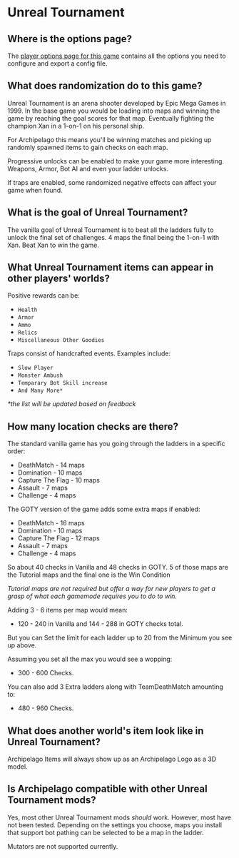 # Unreal Tournament


## Where is the options page?

The [player options page for this game](../player-options) contains all the options you need to configure and export a
config file.

## What does randomization do to this game?

Unreal Tournament is an arena shooter developed by Epic Mega Games in 1999.
In the base game you would be loading into maps and winning the game by reaching the goal
scores for that map. Eventually fighting the champion Xan in a 1-on-1 on his personal ship.

For Archipelago this means you'll be winning matches and picking up randomly spawned items
to gain checks on each map.

Progressive unlocks can be enabled to make your game more interesting.
Weapons, Armor, Bot AI and even your ladder unlocks. 

If traps are enabled, some randomized negative effects can affect your game when found.


## What is the goal of Unreal Tournament?

The vanilla goal of Unreal Tournament is to beat all the ladders fully to unlock the final set of challenges.
4 maps the final being the 1-on-1 with Xan. Beat Xan to win the game.

## What Unreal Tournament items can appear in other players' worlds?

Positive rewards can be:

* `Health`
* `Armor`
* `Ammo`
* `Relics`
* `Miscellaneous Other Goodies`

Traps consist of handcrafted events. Examples include:

* `Slow Player`
* `Monster Ambush`
* `Temparary Bot Skill increase`
* `And Many More*`

_*the list will be updated based on feedback_

## How many location checks are there?

The standard vanilla game has you going through the ladders in a specific order:

* DeathMatch - 14 maps
* Domination - 10 maps
* Capture The Flag - 10 maps
* Assault - 7 maps
* Challenge - 4 maps

The GOTY version of the game adds some extra maps if enabled:

* DeathMatch - 16 maps
* Domination - 10 maps
* Capture The Flag - 12 maps
* Assault - 7 maps
* Challenge - 4 maps

So about 40 checks in Vanilla and 48 checks in GOTY. 5 of those maps are the Tutorial maps and the final one is the Win Condition

_Tutorial maps are not required but offer a way for new players to get a grasp of 
what each gamemode requires you to do to win._

Adding 3 - 6 items per map would mean: 
* 120 - 240 in Vanilla and 144 - 288 in GOTY checks total.

But you can Set the limit for each ladder up to 20 from the Minimum you see up above.

Assuming you set all the max you would see a wopping:

* 300 - 600 Checks. 

 You can also add 3 Extra ladders along with TeamDeathMatch amounting to:

* 480 - 960 Checks. 




## What does another world's item look like in Unreal Tournament?

Archipelago Items will always show up as an Archipelago Logo as a 3D model.

## Is Archipelago compatible with other Unreal Tournament mods?

Yes, most other Unreal Tournament mods *should* work. However, most have not been tested.
Depending on the settings you choose, maps you install that support bot pathing can be 
selected to be a map in the ladder.

Mutators are not supported currently.
